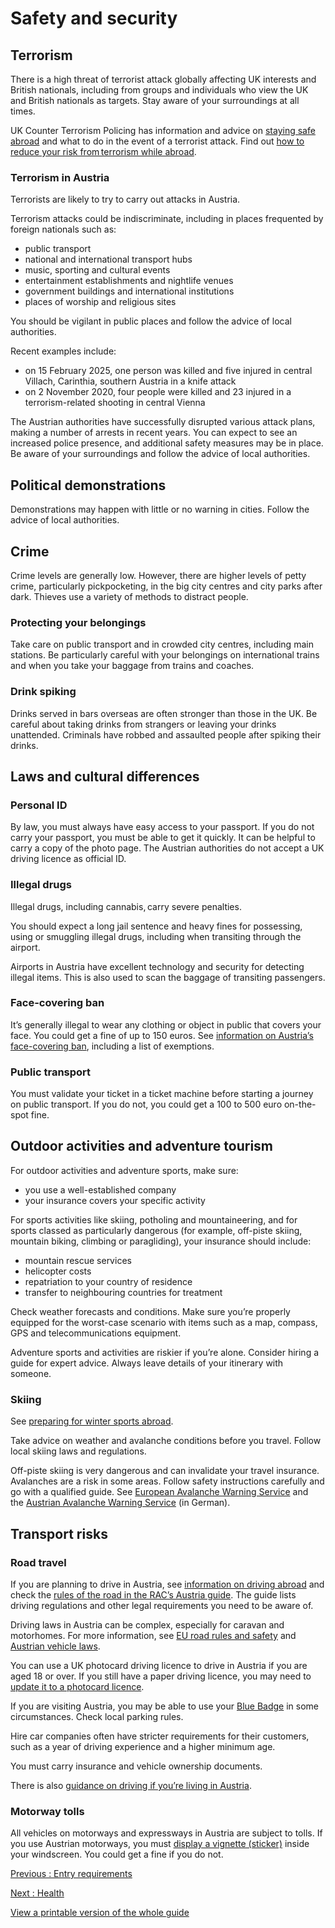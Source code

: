 # Safety and security

## Terrorism

There is a high threat of terrorist attack globally affecting UK interests and British nationals, including from groups and individuals who view the UK and British nationals as targets. Stay aware of your surroundings at all times.

UK Counter Terrorism Policing has information and advice on [staying safe abroad](https://www.counterterrorism.police.uk/safetyadvice/) and what to do in the event of a terrorist attack. Find out [how to reduce your risk from terrorism while abroad](https://www.gov.uk/guidance/reduce-your-risk-from-terrorism-while-abroad).

### Terrorism in Austria

Terrorists are likely to try to carry out attacks in Austria.

Terrorism attacks could be indiscriminate, including in places frequented by foreign nationals such as:

* public transport
* national and international transport hubs
* music, sporting and cultural events
* entertainment establishments and nightlife venues
* government buildings and international institutions
* places of worship and religious sites

You should be vigilant in public places and follow the advice of local authorities.

Recent examples include:

* on 15 February 2025, one person was killed and five injured in central Villach, Carinthia, southern Austria in a knife attack
* on 2 November 2020, four people were killed and 23 injured in a terrorism-related shooting in central Vienna

The Austrian authorities have successfully disrupted various attack plans, making a number of arrests in recent years. You can expect to see an increased police presence, and additional safety measures may be in place. Be aware of your surroundings and follow the advice of local authorities.

## Political demonstrations

Demonstrations may happen with little or no warning in cities. Follow the advice of local authorities.

## Crime

Crime levels are generally low. However, there are higher levels of petty crime, particularly pickpocketing, in the big city centres and city parks after dark. Thieves use a variety of methods to distract people.

### Protecting your belongings

Take care on public transport and in crowded city centres, including main stations. Be particularly careful with your belongings on international trains and when you take your baggage from trains and coaches.

### Drink spiking

Drinks served in bars overseas are often stronger than those in the UK. Be careful about taking drinks from strangers or leaving your drinks unattended. Criminals have robbed and assaulted people after spiking their drinks.

## Laws and cultural differences

### Personal ID

By law, you must always have easy access to your passport. If you do not carry your passport, you must be able to get it quickly. It can be helpful to carry a copy of the photo page. The Austrian authorities do not accept a UK driving licence as official ID.

### Illegal drugs

Illegal drugs, including cannabis, carry severe penalties.

You should expect a long jail sentence and heavy fines for possessing, using or smuggling illegal drugs, including when transiting through the airport.

Airports in Austria have excellent technology and security for detecting illegal items. This is also used to scan the baggage of transiting passengers.

### Face-covering ban

It’s generally illegal to wear any clothing or object in public that covers your face. You could get a fine of up to 150 euros. See [information on Austria’s face-covering ban](https://www.oesterreich.gv.at/en/themen/menschen_aus_anderen_staaten/aufenthalt/Seite.120251), including a list of exemptions.

### Public transport

You must validate your ticket in a ticket machine before starting a journey on public transport. If you do not, you could get a 100 to 500 euro on-the-spot fine.

## Outdoor activities and adventure tourism

For outdoor activities and adventure sports, make sure:

* you use a well-established company
* your insurance covers your specific activity

For sports activities like skiing, potholing and mountaineering, and for sports classed as particularly dangerous (for example, off-piste skiing, mountain biking, climbing or paragliding), your insurance should include:

* mountain rescue services
* helicopter costs
* repatriation to your country of residence
* transfer to neighbouring countries for treatment

Check weather forecasts and conditions. Make sure you’re properly equipped for the worst-case scenario with items such as a map, compass, GPS and telecommunications equipment.

Adventure sports and activities are riskier if you’re alone. Consider hiring a guide for expert advice. Always leave details of your itinerary with someone.

### Skiing

See [preparing for winter sports abroad](https://www.gov.uk/guidance/winter-sports-stay-safe-on-the-slopes).

Take advice on weather and avalanche conditions before you travel. Follow local skiing laws and regulations.

Off-piste skiing is very dangerous and can invalidate your travel insurance. Avalanches are a risk in some areas. Follow safety instructions carefully and go with a qualified guide. See [European Avalanche Warning Service](https://www.avalanches.org/) and the [Austrian Avalanche Warning Service](http://www.lawine.at/) (in German).

## Transport risks

### Road travel

If you are planning to drive in Austria, see [information on driving abroad](https://www.gov.uk/driving-abroad) and check the [rules of the road in the RAC’s Austria guide](https://www.rac.co.uk/drive/travel/country/austria/). The guide lists driving regulations and other legal requirements you need to be aware of.

Driving laws in Austria can be complex, especially for caravan and motorhomes. For more information, see [EU road rules and safety](http://ec.europa.eu/transport/road_safety/going_abroad/index_en.htm) and [Austrian vehicle laws](https://www.oesterreich.gv.at/en/themen/mobilitaet/kfz/10).

You can use a UK photocard driving licence to drive in Austria if you are aged 18 or over. If you still have a paper driving licence, you may need to [update it to a photocard licence](https://www.gov.uk/exchange-paper-driving-licence).

If you are visiting Austria, you may be able to use your [Blue Badge](https://www.gov.uk/government/publications/blue-badge-using-it-in-the-eu/using-a-blue-badge-in-the-european-union) in some circumstances. Check local parking rules.

Hire car companies often have stricter requirements for their customers, such as a year of driving experience and a higher minimum age.

You must carry insurance and vehicle ownership documents.

There is also [guidance on driving if you’re living in Austria](https://www.gov.uk/guidance/living-in-austria#driving-in-austria).

### Motorway tolls

All vehicles on motorways and expressways in Austria are subject to tolls. If you use Austrian motorways, you must [display a vignette (sticker)](https://www.austria.info/en/service-and-facts/getting-there-around/by-car/vignette) inside your windscreen. You could get a fine if you do not.

[Previous
:
Entry requirements](/foreign-travel-advice/austria/entry-requirements)

[Next
:
Health](/foreign-travel-advice/austria/health)

[View a printable version of the whole guide](/foreign-travel-advice/austria/print)